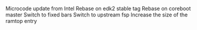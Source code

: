 Microcode update from Intel
Rebase on edk2 stable tag
Rebase on coreboot master
Switch to fixed bars
Switch to upstream fsp
Increase the size of the ramtop entry
